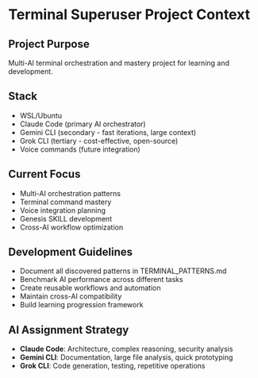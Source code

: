 # Terminal Superuser Project Context

## Project Purpose
Multi-AI terminal orchestration and mastery project for learning and development.

## Stack
- WSL/Ubuntu
- Claude Code (primary AI orchestrator)
- Gemini CLI (secondary - fast iterations, large context)
- Grok CLI (tertiary - cost-effective, open-source)
- Voice commands (future integration)

## Current Focus
- Multi-AI orchestration patterns
- Terminal command mastery
- Voice integration planning
- Genesis SKILL development
- Cross-AI workflow optimization

## Development Guidelines
- Document all discovered patterns in TERMINAL_PATTERNS.md
- Benchmark AI performance across different tasks
- Create reusable workflows and automation
- Maintain cross-AI compatibility
- Build learning progression framework

## AI Assignment Strategy
- **Claude Code**: Architecture, complex reasoning, security analysis
- **Gemini CLI**: Documentation, large file analysis, quick prototyping
- **Grok CLI**: Code generation, testing, repetitive operations
